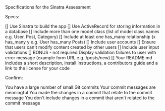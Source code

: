 Specifications for the Sinatra Assessment

Specs:

[] Use Sinatra to build the app
[] Use ActiveRecord for storing information in a database
[] Include more than one model class (list of model class names e.g. User, Post, Category)
[] Include at least one has_many relationship (x has_many y e.g. User has_many Posts)
[] Include user accounts
[] Ensure that users can't modify content created by other users
[] Include user input validations
[]  BONUS - not required Display validation failures to user with error message (example form URL e.g. /posts/new)
[] Your README.md includes a short description, install instructions, a contributors guide and a link to the license for your code

Confirm:

You have a large number of small Git commits Your commit messages are meaningful You made the changes in a commit that relate to the commit message You don't include changes in a commit that aren't related to the commit message

